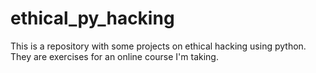 # ethical_py_hacking

This is a repository with some projects on ethical hacking using python.
They are exercises for an online course I'm taking.
